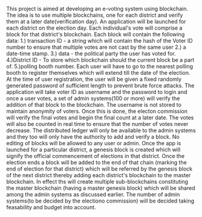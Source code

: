 This project is aimed at developing an e-voting system using blockchain. The idea is to use multiple blockchains, one for each district and verify them at a later date(verification day). An application will be launched for each district on the election day. Each individual's vote will comprise a block for that district's blockchain. Each block will contain the following data: 1.) transaction ID - a string which will contain the hash of the Voter ID number to ensure that multiple votes are not cast by the same user 2.) a date-time stamp. 3.) data - the political party the user has voted for. 4.)District ID - To store which blockchain should the current block be a part of. 5.)polling booth number.
Each user will have to go to the nearest polling booth to register themselves which will extend till the date of the election. At the time of user registration, the user will be given a fixed randomly generated password of sufficient length to prevent brute force attacks. The application will take voter ID as username and the password to login and once a user votes, a set of admin systems(100 or more) will verify the addition of that block to the blockchain. The username is not stored to maintain anonymity of voters. Once this is done, the electon commission will verify the final votes and begin the final count at a later date. The votes will also be counted in real time to ensure that the number of votes never decrease. The distributed ledger will only be available to the admin systems and they too will only have the authority to add and verify a block. No editing of blocks will be allowed to any user or admin. Once the app is launched for a particular district, a genesis block is created which will signify the official commencement of elections in that district.
Once the election ends a block will be added to the end of that chain (marking the end of election for that district) which will be referred by the genesis block of the next district thereby adding each district's blockchain to the master blockchain. In effect ths will create multiple sub-blockchains constituting the master blockchain (having a master genesis block) which will be shared among the admin systems as discussed earlier. The number of admin systems(to be decided by the electiono commission) will be decided taking feasability and budget into account.
